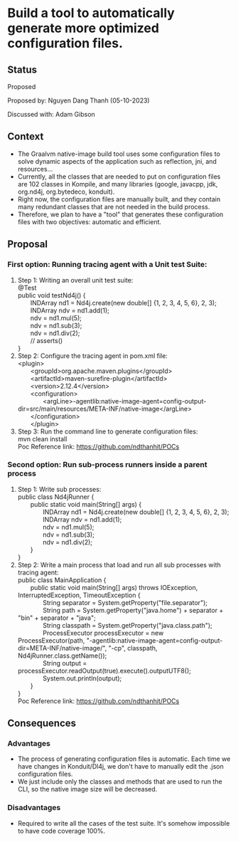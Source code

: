 # Build a tool to automatically generate more optimized configuration files.

## Status
Proposed

Proposed by: Nguyen Dang Thanh (05-10-2023)

Discussed with: Adam Gibson

## Context
- The Graalvm native-image build tool uses some configuration files to solve dynamic aspects of the application such as reflection, jni, and resources...
- Currently, all the classes that are needed to put on configuration files are 102 classes in Kompile, and many libraries (google, javacpp, jdk, org.nd4j, org.bytedeco, konduit).
- Right now, the configuration files are manually built, and they contain many redundant classes that are not needed in the build process.
- Therefore, we plan to have a "tool" that generates these configuration files with two objectives: automatic and efficient.

## Proposal
### First option: Running tracing agent with a Unit test Suite:
1. Step 1: Writing an overall unit test suite: \
   @Test \
   public void testNd4j() { \
   &emsp;&emsp;INDArray nd1 = Nd4j.create(new double[] {1, 2, 3, 4, 5, 6}, 2, 3); \
   &emsp;&emsp;INDArray ndv = nd1.add(1); \
   &emsp;&emsp;ndv = nd1.mul(5); \
   &emsp;&emsp;ndv = nd1.sub(3); \
   &emsp;&emsp;ndv = nd1.div(2); \
   &emsp;&emsp;// asserts() \
   } 
2. Step 2: Configure the tracing agent in pom.xml file:  \
   \<plugin>  \
   &emsp;&emsp;\<groupId>org.apache.maven.plugins\</groupId> \
   &emsp;&emsp;\<artifactId>maven-surefire-plugin\</artifactId> \
   &emsp;&emsp;\<version>2.12.4\</version> \
   &emsp;&emsp;\<configuration> \
   &emsp;&emsp;&emsp;&emsp;\<argLine>-agentlib:native-image-agent=config-output-dir=src/main/resources/META-INF/native-image\</argLine> \
   &emsp;&emsp;\</configuration> \
   &emsp;&emsp;\</plugin>
3. Step 3: Run the command line to generate configuration files:  \
    mvn clean install  \
   Poc Reference link: https://github.com/ndthanhit/POCs
  
### Second option: Run sub-process runners inside a parent process
1. Step 1: Write sub processes:  \
   public class Nd4jRunner { \
   &emsp;&emsp;public static void main(String[] args) { \
   &emsp;&emsp;&emsp;&emsp;INDArray nd1 = Nd4j.create(new double[] {1, 2, 3, 4, 5, 6}, 2, 3); \
   &emsp;&emsp;&emsp;&emsp;INDArray ndv = nd1.add(1); \
   &emsp;&emsp;&emsp;&emsp;ndv = nd1.mul(5); \
   &emsp;&emsp;&emsp;&emsp;ndv = nd1.sub(3); \
   &emsp;&emsp;&emsp;&emsp;ndv = nd1.div(2); \
   &emsp;&emsp;} \
   } 
2. Step 2: Write a main process that load and run all sub processes with tracing agent: \
   public class MainApplication { \
   &emsp;&emsp;public static void main(String[] args) throws IOException, InterruptedException, TimeoutException { \
   &emsp;&emsp;&emsp;&emsp;String separator = System.getProperty("file.separator"); \
   &emsp;&emsp;&emsp;&emsp;String path = System.getProperty("java.home") + separator + "bin" + separator + "java"; \
   &emsp;&emsp;&emsp;&emsp;String classpath = System.getProperty("java.class.path"); \
   &emsp;&emsp;&emsp;&emsp;ProcessExecutor processExecutor = new ProcessExecutor(path, "-agentlib:native-image-agent=config-output-dir=META-INF/native-image/", "-cp", classpath, Nd4jRunner.class.getName()); \
   &emsp;&emsp;&emsp;&emsp;String output = processExecutor.readOutput(true).execute().outputUTF8(); \
   &emsp;&emsp;&emsp;&emsp;System.out.println(output); \
   &emsp;&emsp;} \
   } \
   Poc Reference link: https://github.com/ndthanhit/POCs
   
## Consequences
### Advantages
- The process of generating configuration files is automatic. Each time we have changes in Konduit/Dl4j, we don't have to manually edit the .json configuration files.
- We just include only the classes and methods that are used to run the CLI, so the native image size will be decreased.

### Disadvantages
- Required to write all the cases of the test suite. It's somehow impossible to have code coverage 100%.